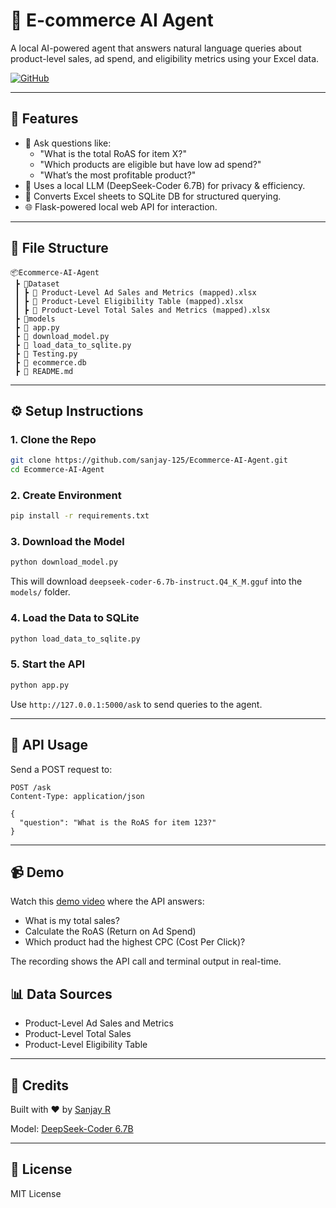 
# 🛒 E-commerce AI Agent

A local AI-powered agent that answers natural language queries about product-level sales, ad spend, and eligibility metrics using your Excel data.

[![GitHub](https://img.shields.io/badge/Repo-Link-informational?style=flat&logo=github)](https://github.com/sanjay-125/Ecommerce-AI-Agent.git)

---

## 🚀 Features

- 🔎 Ask questions like:
  - "What is the total RoAS for item X?"
  - "Which products are eligible but have low ad spend?"
  - "What’s the most profitable product?"
- 🤖 Uses a local LLM (DeepSeek-Coder 6.7B) for privacy & efficiency.
- 💽 Converts Excel sheets to SQLite DB for structured querying.
- 🌐 Flask-powered local web API for interaction.

---

## 📁 File Structure

```
📦Ecommerce-AI-Agent
 ┣ 📂Dataset
 ┃ ┣ 📄 Product-Level Ad Sales and Metrics (mapped).xlsx
 ┃ ┣ 📄 Product-Level Eligibility Table (mapped).xlsx
 ┃ ┣ 📄 Product-Level Total Sales and Metrics (mapped).xlsx
 ┣ 📂models
 ┣ 📄 app.py
 ┣ 📄 download_model.py
 ┣ 📄 load_data_to_sqlite.py
 ┣ 📄 Testing.py
 ┣ 📄 ecommerce.db
 ┣ 📄 README.md
```

---

## ⚙️ Setup Instructions

### 1. Clone the Repo

```bash
git clone https://github.com/sanjay-125/Ecommerce-AI-Agent.git
cd Ecommerce-AI-Agent
```

### 2. Create Environment

```bash
pip install -r requirements.txt
```

### 3. Download the Model

```bash
python download_model.py
```

This will download `deepseek-coder-6.7b-instruct.Q4_K_M.gguf` into the `models/` folder.

### 4. Load the Data to SQLite

```bash
python load_data_to_sqlite.py
```

### 5. Start the API

```bash
python app.py
```

Use `http://127.0.0.1:5000/ask` to send queries to the agent.

---

## 📌 API Usage

Send a POST request to:

```http
POST /ask
Content-Type: application/json

{
  "question": "What is the RoAS for item 123?"
}
```

---
## 📹 Demo

Watch this [demo video](https://drive.google.com/file/d/your-demo-video-link/view) where the API answers:

- What is my total sales?
- Calculate the RoAS (Return on Ad Spend)
- Which product had the highest CPC (Cost Per Click)?

The recording shows the API call and terminal output in real-time.

## 📊 Data Sources

- Product-Level Ad Sales and Metrics
- Product-Level Total Sales
- Product-Level Eligibility Table

---

## 🤝 Credits

Built with ❤️ by [Sanjay R](https://github.com/sanjay-125)

Model: [DeepSeek-Coder 6.7B](https://huggingface.co/deepseek-ai/deepseek-coder-6.7b-instruct)

---

## 📜 License

MIT License
